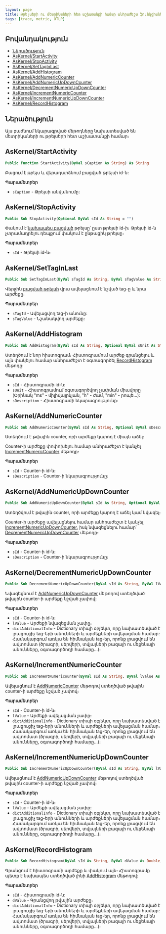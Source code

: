 ```yaml
---
layout: page
title: Թրեյսերի ու մետրիկաների հետ աշխատանքի համար անհրաժեշտ ֆունկցիաներ
tags: [trace, metric, OTLP]
---
```


## Բովանդակություն

- [Ներածություն](#ներածություն)
- [AsKernel/StartActivity](#askernelstartactivity)
- [AsKernel/StopActivity](#askernelstopactivity)
- [AsKernel/SetTagInLast](#askernelsettaginlast)
- [AsKernel/AddHistogram](#askerneladdhistogram)
- [AsKernel/AddNumericCounter](#askerneladdnumericcounter)
- [AsKernel/AddNumericUpDownCounter](#askerneladdnumericupdowncounter)
- [AsKernel/DecrementNumericUpDownCounter](#askerneldecrementnumericupdowncounter)
- [AsKernel/IncrementNumericCounter](#askernelincrementnumericcounter)
- [AsKernel/IncrementNumericUpDownCounter](#askernelincrementnumericupdowncounter)
- [AsKernel/RecordHistogram](#askernelrecordhistogram)

## Ներածություն

Այս բաժնում նկարագրված մեթոդները նախատեսված են մետրիկաների ու թրեյսերի հետ աշխատանքի համար։

## AsKernel/StartActivity

```vb
Public Function StartActivity(ByVal sCaption As String) As String
```

Բացում է թրեյս և վերադարձնում բացված թրեյսի id-ն։

**Պարամետրեր**
* `sCaption` - Թրեյսի անվանումը։

## AsKernel/StopActivity

```vb
Public Sub StopActivity(Optional ByVal sId As String = "")
```

Փակում է [նախապես բացված](#startactivity) թրեյսը՝ ըստ թրեյսի id-ի։ Թրեյսի id-ն չտրամադրելու դեպքում փակում է ընթացիկ թրեյսը։

**Պարամետրեր**
* `sId` - Թրեյսի id-ն։

## AsKernel/SetTagInLast

```vb
Public Sub SetTagInLast(ByVal sTagId As String, ByVal sTagValue As String)
```

Վերջին [բացված թրեյսի](#startactivity) վրա ավելացնում է նշված tag-ը և նրա արժեքը։

**Պարամետրեր**
* `sTagId` - Ավելացվող tag-ի անունը:
* `sTagValue` - Նշանակվող արժեքը։

## AsKernel/AddHistogram

```vb
Public Sub AddHistogram(ByVal sId As String, Optional ByVal sUnit As String = "", Optional ByVal sDescription As String = "")
```

Ստեղծում է նոր հիստոգրամ։ Հիստոգրամում արժեք գրանցելու և այն փակելու համար անհրաժեշտ է օգտագործել [RecordHistogram](#recordhistogram) մեթոդը։

**Պարամետրեր**
* `sId` - Հիստոգրամի id-ն:
* `sUnit` - Հիստոգրամում օգտագործվող չափման միավորը (Օրինակ "ms" - միլիվայրկյան, "h" - ժամ, "min" - րոպե...):
* `sDescription` - Հիստոգրամի նկարագրությունը:

## AsKernel/AddNumericCounter

```vb
Public Sub AddNumericCounter(ByVal sId As String, Optional ByVal sDescription As String = "")
```

Ստեղծում է թվային counter, որի արժեքը կարող է միայն աճել:

Counter-ի արժեքը փոփոխելու համար անհրաժեշտ է կանչել [IncrementNumericCounter](#askernelincrementnumericcounter) մեթոդը։

**Պարամետրեր**
* `sId` - Counter-ի id-ն։
* `sDescription` - Counter-ի նկարագրությունը։

## AsKernel/AddNumericUpDownCounter

```vb
Public Sub AddNumericUpDownCounter(ByVal sId As String, Optional ByVal sDescription As String = "")
```

Ստեղծվում է թվային counter, որի արժեքը կարող է աճել կամ նվազել։

Counter-ի արժեքը ավելացնելու համար անհրաժեշտ է կանչել [IncrementNumericUpDownCounter](#askernelincrementnumericupdowncounter), իսկ նվազեցնելու համար՝ [DecrementNumericUpDownCounter](#askerneldecrementnumericupdowncounter) մեթոդը։

**Պարամետրեր**
* `sId` - Counter-ի id-ն։
* `sDescription` - Counter-ի նկարագրությունը։

## AsKernel/DecrementNumericUpDownCounter

```vb
Public Sub DecrementNumericUpDownCounter(ByVal sId As String, ByVal lValue As Long, Optional ByVal dictAdditionalInfo As Dictionary)
```

Նվազեցնում է [AddNumericUpDownCounter](#askerneladdnumericupdowncounter) մեթոդով ստեղծված թվային counter-ի արժեքը նշված չափով։

**Պարամետրեր**
* `sId` - Counter-ի id-ն։
* `lValue` - Արժեքի նվազեցման չափը։
* `dictAdditionalInfo` - Dictionary տիպի օբյեկտ, որը նախատեսված է լրացուցիչ tag-երի անունների և արժեքների ավելացման համար։ Համակարգում առկա են հիմնական tag-եր, որոնք լրացվում են ավտոմատ (ծրագրի, սերվերի, տվյալների բազայի ու մեքենայի անունները, օգտագործողի համարը...)։

## AsKernel/IncrementNumericCounter

```vb
Public Sub IncrementNumericounter(ByVal sId As String, ByVal lValue As Long, Optional ByVal dictAdditionalInfo As Dictionary)
```

Ավելացնում է [AddNumericCounter](#askerneladdnumericcounter) մեթոդով ստեղծված թվային counter-ի արժեքը նշված չափով։

**Պարամետրեր**
* `sId` - Counter-ի id-ն։
* `lValue` - Արժեքի ավելացման չափը։
* `dictAdditionalInfo` - Dictionary տիպի օբյեկտ, որը նախատեսված է լրացուցիչ tag-երի անունների և արժեքների ավելացման համար։ Համակարգում առկա են հիմնական tag-եր, որոնք լրացվում են ավտոմատ (ծրագրի, սերվերի, տվյալների բազայի ու մեքենայի անունները, օգտագործողի համարը...)։

## AsKernel/IncrementNumericUpDownCounter

```vb
Public Sub IncrementNumericUpDownCounter(ByVal sId As String, ByVal lValue As Long, Optional ByVal dictAdditionalInfo As Dictionary)
```

Ավելացնում է [AddNumericUpDownCounter](#askerneladdnumericupdowncounter) մեթոդով ստեղծված թվային counter-ի արժեքը նշված չափով։

**Պարամետրեր**
* `sId` - Counter-ի id-ն։
* `lValue` - Արժեքի ավելացման չափը։
* `dictAdditionalInfo` - Dictionary տիպի օբյեկտ, որը նախատեսված է լրացուցիչ tag-երի անունների և արժեքների ավելացման համար։ Համակարգում առկա են հիմնական tag-եր, որոնք լրացվում են ավտոմատ (ծրագրի, սերվերի, տվյալների բազայի ու մեքենայի անունները, օգտագործողի համարը...)։

## AsKernel/RecordHistogram

```vb
Public Sub RecordHistogram(ByVal sId As String, ByVal dValue As Double, Optional ByVal dictAdditionalInfo As Dictionary)
```

Գրանցում է հիստոգրամի արժեքը և փակում այն։ Հիստոգրամը պետք է նախապես ստեղծված լինի [AddHistogram](#addhistogram) մեթոդով։

**Պարամետրեր**
* `sId` - Հիստոգրամի id-ն:
* `dValue` - Գրանցվող թվային արժեքը։
* `dictAdditionalInfo` - Dictionary տիպի օբյեկտ, որը նախատեսված է լրացուցիչ tag-երի անունների և արժեքների ավելացման համար։ Համակարգում առկա են հիմնական tag-եր, որոնք լրացվում են ավտոմատ (ծրագրի, սերվերի, տվյալների բազայի ու մեքենայի անունները, օգտագործողի համարը...)։


